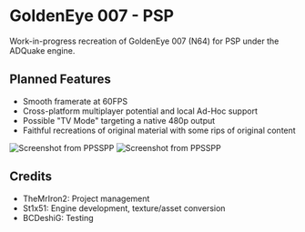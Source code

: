 # GoldenEye 007 - PSP
Work-in-progress recreation of GoldenEye 007 (N64) for PSP under the ADQuake engine.

## Planned Features

- Smooth framerate at 60FPS
- Cross-platform multiplayer potential and local Ad-Hoc support
- Possible "TV Mode" targeting a native 480p output
- Faithful recreations of original material with some rips of original content

![Screenshot from PPSSPP](https://cdn.discordapp.com/attachments/671252225665925132/671252783915073560/unknown.png)
![Screenshot from PPSSPP](https://cdn.discordapp.com/attachments/671252225665925132/671252699739586589/unknown.png)

## Credits

- TheMrIron2: Project management
- St1x51: Engine development, texture/asset conversion 
- BCDeshiG: Testing
